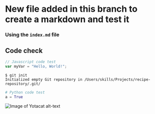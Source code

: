 # New file added in this branch to create a markdown and test it
### Using the `index.md` file

## Code check

``` javascript
// Javascript code test
var myVar = "Hello, World!";
```
```
$ git init
Initialized empty Git repository in /Users/skills/Projects/recipe-repository/.git/
```
```python
# Python code test
a = True
```



![Image of Yotacat](https://octodex.github.com/images/yaktocat.png)
alt-text
